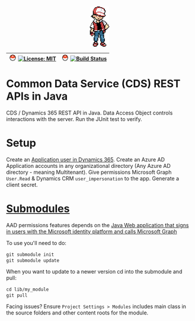 <p align="center"><img src="img/red.png"></p>

| <img src="img/poke.svg" height="16"> [![License: MIT](https://img.shields.io/badge/License-MIT-grey.svg)](https://opensource.org/licenses/MIT) | <img src="img/poke.svg" height="16"> [![Build Status](https://travis-ci.org/gregdegruy/dynamics-cds-api.svg?branch=master)](https://travis-ci.org/gregdegruy/dynamics-cds-api) |
| :- | :- |

# Common Data Service (CDS) REST APIs in Java

CDS / Dynamics 365 REST API in Java. Data Access Object controls interactions with the server. Run the JUnit test to verify.

# Setup

Create an [Application user in Dynamics 365](https://docs.microsoft.com/en-us/power-platform/admin/create-users-assign-online-security-roles#create-an-application-user).
Create an Azure AD Application accounts in any organizational directory (Any Azure AD directory - meaning Multitenant). Give permissions Microsoft Graph `User.Read` & Dynamics CRM `user_impersonation` to the app. Generate a client secret.

# [Submodules](https://stackoverflow.com/a/7813286/5266970)
AAD permissions features depends on the [Java Web application that signs in users with the Microsoft identity platform and calls Microsoft Graph](https://github.com/Azure-Samples/ms-identity-java-webapp)

To use you'll need to do:
```
git submodule init
git submodule update
```

When you want to update to a newer version cd into the submodule and pull:
```
cd lib/my_module
git pull
```

Facing issues? Ensure `Project Settings > Modules` includes main class in the source folders and other content roots for the module.

